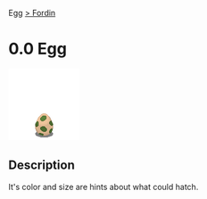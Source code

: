 Egg [> Fordin](./1_0_Fordin.md)

# 0.0 Egg

![](../128x128/0_0.png)

## Description

It's color and size are hints about what could hatch.
